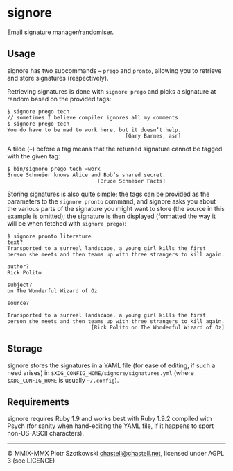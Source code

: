 signore
=======

Email signature manager/randomiser.



Usage
-----

signore has two subcommands – `prego` and `pronto`, allowing you to retrieve and store signatures (respectively).

Retrieving signatures is done with `signore prego` and picks a signature at random based on the provided tags:

    $ signore prego tech
    // sometimes I believe compiler ignores all my comments
    $ signore prego tech
    You do have to be mad to work here, but it doesn’t help.
                                          [Gary Barnes, asr]

A tilde (`~`) before a tag means that the returned signature cannot be tagged with the given tag:

    $ bin/signore prego tech ~work
    Bruce Schneier knows Alice and Bob’s shared secret.
                                 [Bruce Schneier Facts]

Storing signatures is also quite simple; the tags can be provided as the parameters to the `signore pronto` command, and signore asks you about the various parts of the signature you might want to store (the source in this example is omitted); the signature is then displayed (formatted the way it will be when fetched with `signore prego`):

    $ signore pronto literature
    text?
    Transported to a surreal landscape, a young girl kills the first person she meets and then teams up with three strangers to kill again.
    
    author?
    Rick Polito
    
    subject?
    on The Wonderful Wizard of Oz
    
    source?
    
    Transported to a surreal landscape, a young girl kills the first
    person she meets and then teams up with three strangers to kill again.
                               [Rick Polito on The Wonderful Wizard of Oz]



Storage
-------

signore stores the signatures in a YAML file (for ease of editing, if such a need arises) in `$XDG_CONFIG_HOME/signore/signatures.yml` (where `$XDG_CONFIG_HOME` is usually `~/.config`).



Requirements
------------

signore requires Ruby 1.9 and works best with Ruby 1.9.2 compiled with Psych (for sanity when hand-editing the YAML file, if it happens to sport non-US-ASCII characters).



---

© MMIX-MMX Piotr Szotkowski <chastell@chastell.net>, licensed under AGPL 3 (see LICENCE)
